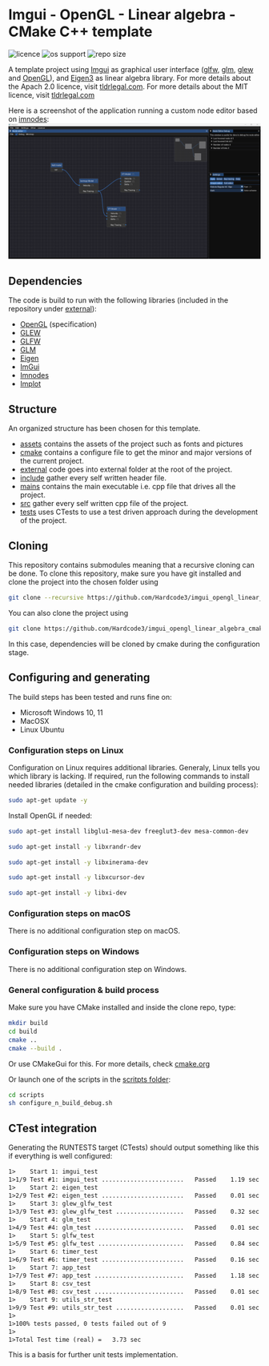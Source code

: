 # Imgui - OpenGL - Linear algebra - CMake C++ template

![licence](https://img.shields.io/static/v1?label=Licence&message=MIT&color=yellow)
![os support](https://img.shields.io/static/v1?label=Supports&message=Windows|Linux|MacOS&color=blue)
![repo size](https://img.shields.io/github/repo-size/Hardcode3/imgui_opengl_linear_algebra_cmake_starter)

A template project using [Imgui](external/imgui) as graphical user interface ([glfw](external/glfw), [glm](external/glm), [glew](external/glew) and [OpenGL](https://www.opengl.org/)), and [Eigen3](external/eigen) as linear algebra library.
For more details about the Apach 2.0 licence, visit [tldrlegal.com](https://tldrlegal.com/license/apache-license-2.0-(apache-2.0)).
For more details about the MIT licence, visit [tldrlegal.com](https://tldrlegal.com/license/mit-license)

Here is a screenshot of the application running a custom node editor based on [imnodes](https://github.com/Nelarius/imnodes/tree/d88f99125bb72cdb71b4c27ff6eb7f318d89a4c5):
![node_editor](assets/screenshots/node_editor.png)

## Dependencies

The code is build to run with the following libraries (included in the repository under [external](external/)):

- [OpenGL](https://www.opengl.org/) (specification)
- [GLEW](https://glew.sourceforge.net/)
- [GLFW](https://www.glfw.org/)
- [GLM](https://github.com/g-truc/glm)
- [Eigen](https://eigen.tuxfamily.org/index.php?title=Main_Page) 
- [ImGui](https://github.com/ocornut/imgui) 
- [Imnodes](https://github.com/Nelarius/imnodes/tree/d88f99125bb72cdb71b4c27ff6eb7f318d89a4c5) 
- [Implot](https://github.com/epezent/implot/tree/d87512353495e7760e7fda7566a05beef7627d8f)

## Structure

An organized structure has been chosen for this template.

- [assets](assets) contains the assets of the project such as fonts and pictures
- [cmake](cmake) contains a configure file to get the minor and major versions of the current project.
- [external](external) code goes into external folder at the root of the project.
- [include](include) gather every self written header file.
- [mains](mains) contains the main executable i.e. cpp file that drives all the project.
- [src](src) gather every self written cpp file of the project.
- [tests](tests) uses CTests to use a test driven approach during the development of the project.

## Cloning

This repository contains submodules meaning that a recursive cloning can be done.
To clone this repository, make sure you have git installed and clone the project into the chosen folder using

```bash
git clone --recursive https://github.com/Hardcode3/imgui_opengl_linear_algebra_cmake_starter
```

You can also clone the project using
```bash
git clone https://github.com/Hardcode3/imgui_opengl_linear_algebra_cmake_starter
```
In this case, dependencies will be cloned by cmake during the configuration stage.

## Configuring and generating

The build steps has been tested and runs fine on:

- Microsoft Windows 10, 11
- MacOSX
- Linux Ubuntu

### Configuration steps on Linux

Configuration on Linux requires additional libraries. Generaly, Linux tells you which library is lacking.
If required, run the following commands to install needed libraries (detailed in the cmake configuration and building process):

```bash
sudo apt-get update -y
```

Install OpenGL if needed:

```bash
sudo apt-get install libglu1-mesa-dev freeglut3-dev mesa-common-dev
```

```bash
sudo apt-get install -y libxrandr-dev
```

```bash
sudo apt-get install -y libxinerama-dev
```

```bash
sudo apt-get install -y libxcursor-dev
```

```bash
sudo apt-get install -y libxi-dev
```

### Configuration steps on macOS

There is no additional configuration step on macOS.

### Configuration steps on Windows

There is no additional configuration step on Windows.

### General configuration & build process

Make sure you have CMake installed and inside the clone repo, type:

```bash cmd terminal
mkdir build
cd build
cmake ..
cmake --build .
```

Or use CMakeGui for this.
For more details, check [cmake.org](https://cmake.org/)

Or launch one of the scripts in the [scritpts folder](scripts):

```bash
cd scripts
sh configure_n_build_debug.sh
```

## CTest integration
Generating the RUNTESTS target (CTests) should output something like this if everything is well configured:

```text
1>    Start 1: imgui_test
1>1/9 Test #1: imgui_test .......................   Passed    1.19 sec
1>    Start 2: eigen_test
1>2/9 Test #2: eigen_test .......................   Passed    0.01 sec
1>    Start 3: glew_glfw_test
1>3/9 Test #3: glew_glfw_test ...................   Passed    0.32 sec
1>    Start 4: glm_test
1>4/9 Test #4: glm_test .........................   Passed    0.01 sec
1>    Start 5: glfw_test
1>5/9 Test #5: glfw_test ........................   Passed    0.84 sec
1>    Start 6: timer_test
1>6/9 Test #6: timer_test .......................   Passed    0.16 sec
1>    Start 7: app_test
1>7/9 Test #7: app_test .........................   Passed    1.18 sec
1>    Start 8: csv_test
1>8/9 Test #8: csv_test .........................   Passed    0.01 sec
1>    Start 9: utils_str_test
1>9/9 Test #9: utils_str_test ...................   Passed    0.01 sec
1>
1>100% tests passed, 0 tests failed out of 9
1>
1>Total Test time (real) =   3.73 sec
```

This is a basis for further unit tests implementation. 
